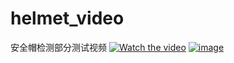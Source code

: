 # helmet_video
安全帽检测部分测试视频
[![Watch the video](https://raw.github.com/GabLeRoux/WebMole/master/ressources/WebMole_Youtube_Video.png)](https://github.com/jianlelestyle/helmet_video/blob/master/helmet_video/1.mp4)
[![image](https://raw.github.com/GabLeRoux/WebMole/master/ressources/WebMole_Youtube_Video.png)](https://github.com/jianlelestyle/helmet_video/blob/master/helmet_video/1%2000_00_00-00_00_10.gif)
